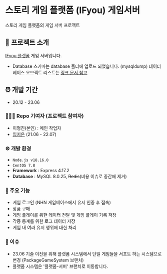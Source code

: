# 스토리 게임 플랫폼 (IFyou) 게임서버
스토리 게임 플랫폼의 게임 서버 프로젝트


## 📱 프로젝트 소개
[IFyou 플랫폼](https://lessgame.notion.site/IF-you-368bfdfe9e1546ddb67576a62382092a?pvs=4)  게임 서버입니다.

- Database 스키마는 database 폴더에 업로드 되었습니다. (mysqldump)
데이터베이스 오브젝트 리스트는 [링크 문서 참고](https://lessgame.notion.site/MySQL-Object-e980c0dec5414aa9896067c8a8e1876b?pvs=4)


## ⏰ 개발 기간
* 20.12 - 23.06

### 🧑‍🤝‍🧑 Repo 기여자 (프로젝트 참여자)
- 이형진(본인) : 메인 작업자 
- [임지은](https://github.com/ije90s) (21.06 - 22.07)


### ⚙️ 개발 환경
- `Node.js v18.16.0`
- `CentOS 7.8`
- **Framework** : Express 4.17.2
- **Database** : MySQL 8.0.25, ~~Redis~~(비용 이슈로 중간에 제거)

### 📌 주요 기능
- 게임 로그인 (NHN 게임베이스에서 유저 인증 후 접속)
- 상품 구매
- 게임 플레이를 위한 데이터 전달 및 게임 플레이 기록 저장
- 각종 통계를 위한 로그 데이터 저장
- 게임 내 여러 유저 행위에 대한 처리


### 👣 이슈
- 23.06 기술 이전을 위해 플랫폼 시스템에서 단일 게임들을 서포트 하는 시스템으로 변경 (PackageGameSystem 브랜치)
- 플랫폼 시스템은 '플랫폼-서버' 브랜치로 이동합니다. 

